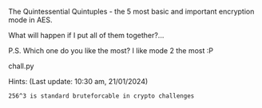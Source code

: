 The Quintessential Quintuples - the 5 most basic and important encryption mode in AES.

What will happen if I put all of them together?...

P.S. Which one do you like the most? I like mode 2 the most :P

chall.py

Hints: (Last update: 10:30 am, 21/01/2024)

    256^3 is standard bruteforcable in crypto challenges

